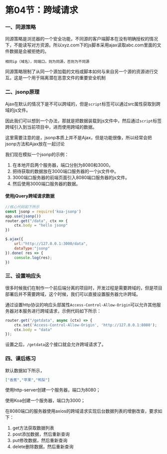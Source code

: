 # 第04节：跨域请求

### 一、同源策略

同源策略是浏览器的一个安全功能，不同源的客户端脚本在没有明确授权的情况下，不能读写对方资源。所以xyz.com下的js脚本采用ajax读取abc.com里面的文件数据是会被拒绝的。

`相同ip（域名），同端口，则为同源，否则为不同源`

同源策略限制了从同一个源加载的文档或脚本如何与来自另一个源的资源进行交互。这是一个用于隔离潜在恶意文件的重要安全机制

###  二、jsonp原理

Ajax在默认的情况下是不可以跨域的，但是`script`标签可以通过src属性获取到跨域的js文件。

因此我们可以想到一个办法，那就是把数据装载到js文件中，然后通过`script`标签跨域引入到当前项目中，进而使用跨域的数据。

这里需要注意的是，jsonp本质上并不是Ajax，但是功能很像，所以经常会把jsonp方法和Ajax放在一起讨论

我们现在模拟一个jsonp的示例：

1. 在本地开启两个服务器，端口分别为8080和3000。
2. 把待获取的数据放在3000端口服务器的一个js文件中。
3. 3000端口服务器的前端页面引入8080端口服务器的js文件。
4. 然后使用3000端口服务器的数据。

#### 使用jQuery跨域请求数据

``` js
//核心代码如下所示
const jsonp = require('koa-jsonp')
app.use(jsonp())
router.get("/data", ctx => {
    ctx.body = "hello jsonp"
})
```

``` js
$.ajax({
    url:"http://127.0.0.1:3000/data",
    dataType:"jsonp"
}).done( res => {
    console.log(res);
})
```

### 三、设置响应头

很多时候我们在制作一个前后端分离的项目时，开发过程是需要跨域的，但是项目部署后并不需要跨域，这个时候，我们可以直接设置服务器允许跨域。

通过设置http协议的响应头部属性`Access-Control-Allow-Origin`可以允许其他服务器对本服务进行跨域请求，示例代码如下所示：

``` js
router.get("/getdata", async (ctx) => {
    ctx.set('Access-Control-Allow-Origin', 'http://127.0.0.1:8080'); 
    ctx.body = "data"
});
```

设置之后，`/getdata`这个接口就会允许跨域请求了。

### 四、课后练习

默认数据如下所示，

``` json
["香蕉","苹果","鸭梨"]
```

使用http-server创建一个服务器，端口为8080；

使用Koa创建一个服务器，端口为3000；

在8080端口的服务器使用axios的跨域请求实现后台数据列表的增删改查，要求如下：

1. get方法获取数据列表
2. post添加数据，然后重新查询
3. put修改数据，然后重新查询
4. delete删除数据，然后重新查询


